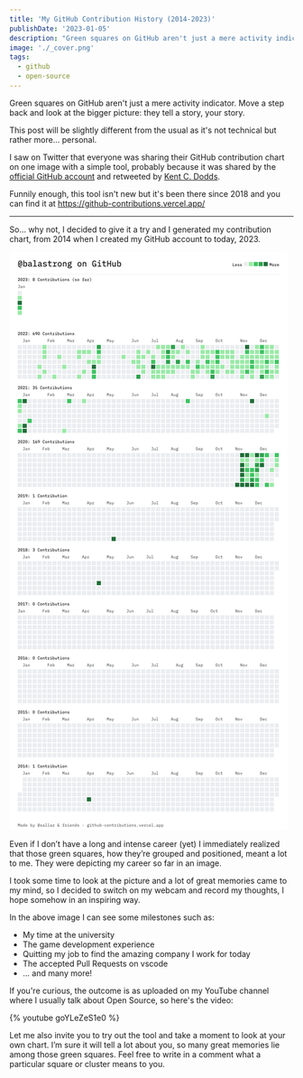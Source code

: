 ```yaml
---
title: 'My GitHub Contribution History (2014-2023)'
publishDate: '2023-01-05'
description: "Green squares on GitHub aren't just a mere activity indicator. Move a step back and look at the bigger picture: they tell a story, your story."
image: './_cover.png'
tags:
  - github
  - open-source
---
```


Green squares on GitHub aren't just a mere activity indicator. Move a step back and look at the bigger picture: they tell a story, your story.

This post will be slightly different from the usual as it's not technical but rather more... personal.

I saw on Twitter that everyone was sharing their GitHub contribution chart on one image with a simple tool, probably because it was shared by the [official GitHub account](https://twitter.com/github/status/1609112210361516032) and retweeted by [Kent C. Dodds](https://twitter.com/kentcdodds/status/1609597390201454595).

Funnily enough, this tool isn't new but it's been there since 2018 and you can find it at https://github-contributions.vercel.app/

---

So... why not, I decided to give it a try and I generated my contribution chart, from 2014 when I created my GitHub account to today, 2023.

![My GitHub Contribution History](./github-contributions.png)

Even if I don’t have a long and intense career (yet) I immediately realized that those green squares, how they’re grouped and positioned, meant a lot to me. They were depicting my career so far in an image.

I took some time to look at the picture and a lot of great memories came to my mind, so I decided to switch on my webcam and record my thoughts, I hope somehow in an inspiring way.

In the above image I can see some milestones such as:

- My time at the university
- The game development experience
- Quitting my job to find the amazing company I work for today
- The accepted Pull Requests on vscode
- ... and many more!

If you're curious, the outcome is as uploaded on my YouTube channel where I usually talk about Open Source, so here's the video:

{% youtube goYLeZeS1e0 %}

Let me also invite you to try out the tool and take a moment to look at your own chart. I’m sure it will tell a lot about you, so many great memories lie among those green squares. Feel free to write in a comment what a particular square or cluster means to you.
